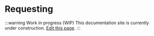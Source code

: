 # Requesting

:::warning Work in progress (WIP)
This documentation site is currently under construction. [Edit this page](https://github.com/ZeusLN/zeus-docs/blob/main/docs/requesting.md).
:::
